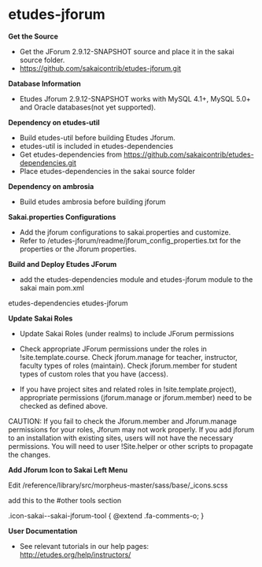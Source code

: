 # etudes-jforum

**Get the Source**

- Get the JForum 2.9.12-SNAPSHOT source and place it in the sakai source folder. 
- https://github.com/sakaicontrib/etudes-jforum.git

**Database Information**

- Etudes Jforum 2.9.12-SNAPSHOT works with MySQL 4.1+,  MySQL 5.0+ and Oracle databases(not yet supported).

**Dependency on etudes-util**

- Build etudes-util before building Etudes Jforum.
- etudes-util is included in etudes-dependencies
- Get etudes-dependencies from https://github.com/sakaicontrib/etudes-dependencies.git
- Place etudes-dependencies in the sakai source folder

**Dependency on ambrosia**

- Build etudes ambrosia before building jforum

**Sakai.properties Configurations**

- Add the jforum configurations to sakai.properties and customize.
- Refer to /etudes-jforum/readme/jforum_config_properties.txt for the properties or the Jforum properties.

**Build and Deploy Etudes JForum**

- add the etudes-dependencies module and etudes-jforum module to the sakai main pom.xml

<module>etudes-dependencies</module>
<module>etudes-jforum</module>

**Update Sakai Roles**

- Update Sakai Roles (under realms) to include JForum permissions

- Check appropriate JForum permissions under the roles in !site.template.course.
Check jforum.manage for teacher, instructor, faculty types of roles (maintain).
Check jforum.member for student types of custom roles that you have (access).
- If you have project sites and related roles in !site.template.project), appropriate permissions (jforum.manage or jforum.member) need to be checked as defined above.

CAUTION:
If you fail to check the Jforum.member and Jforum.manage permissions for your roles, Jforum may not work properly. 
If you add jforum to an installation with existing sites, users will not have the necessary permissions. You will need to user !Site.helper or other scripts to propagate the changes. 

**Add Jforum Icon to Sakai Left Menu**

Edit /reference/library/src/morpheus-master/sass/base/_icons.scss

add this to the #other tools section

.icon-sakai--sakai-jforum-tool {                          @extend .fa-comments-o; }

**User Documentation**

- See relevant tutorials in our help pages:  http://etudes.org/help/instructors/
